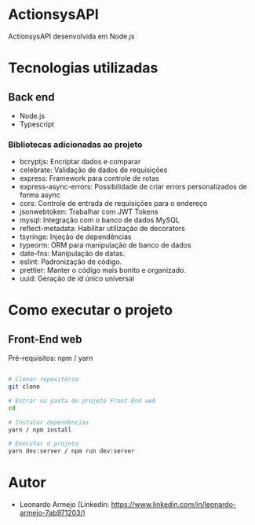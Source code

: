 # ActionsysAPI
ActionsysAPI desenvolvida em Node.js

# Tecnologias utilizadas

## Back end
- Node.js
- Typescript

### Bibliotecas adicionadas ao projeto

- bcryptjs: Encriptar dados e comparar
- celebrate: Validação de dados de requisições
- express: Framework para controle de rotas
- express-async-errors: Possibilidade de criar errors personalizados de forma async
- cors: Controle de entrada de requisições para o endereço
- jsonwebtoken: Trabalhar com JWT Tokens
- mysql: Integração com o banco de dados MySQL
- reflect-metadata: Habilitar utilização de decorators
- tsyringe: Injeção de dependências
- typeorm: ORM para manipulação de banco de dados
- date-fns: Manipulação de datas.
- eslint: Padronização de código.
- prettier: Manter o código mais bonito e organizado.
- uuid: Geração de id único universal

# Como executar o projeto

## Front-End web
Pré-requisitos: npm / yarn

```bash

# Clonar repositório
git clone

# Entrar na pasta do projeto Front-End web
cd

# Instalar dependências
yarn / npm install

# Executar o projeto
yarn dev:server / npm run dev:server

```

# Autor

* Leonardo Armejo (Linkedin: https://www.linkedin.com/in/leonardo-armejo-7ab971203/)

